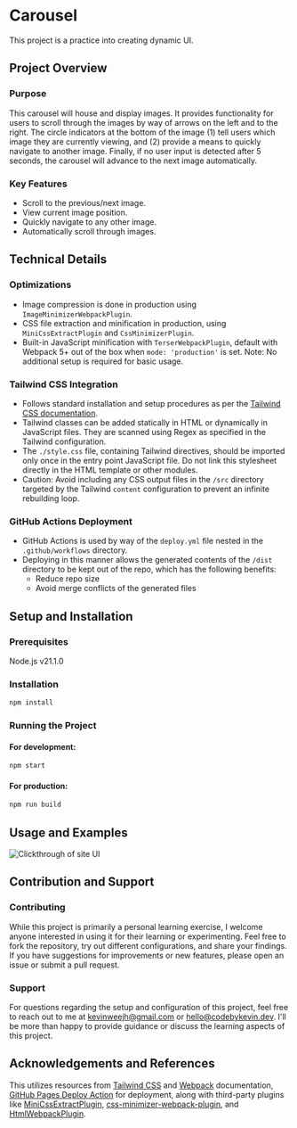 # Carousel

This project is a practice into creating dynamic UI.


## Project Overview

### Purpose

This carousel will house and display images. It provides functionality for users to scroll through the images by way of arrows on the left and to the right. The circle indicators at the bottom of the image (1) tell users which image they are currently viewing, and (2) provide a means to quickly navigate to another image. Finally, if no user input is detected after 5 seconds, the carousel will advance to the next image automatically. 

### Key Features

- Scroll to the previous/next image.
- View current image position.
- Quickly navigate to any other image.
- Automatically scroll through images.

## Technical Details

### Optimizations

- Image compression is done in production using `ImageMinimizerWebpackPlugin`.
- CSS file extraction and minification in production, using `MiniCssExtractPlugin` and `CssMinimizerPlugin`.
- Built-in JavaScript minification with `TerserWebpackPlugin`, default with Webpack 5+ out of the box when `mode: 'production'` is set. Note: No additional setup is required for basic usage.

### Tailwind CSS Integration

- Follows standard installation and setup procedures as per the [Tailwind CSS documentation](https://tailwindcss.com/docs/installation/using-postcss).
- Tailwind classes can be added statically in HTML or dynamically in JavaScript files. They are scanned using Regex as specified in the Tailwind configuration.
- The `./style.css` file, containing Tailwind directives, should be imported only once in the entry point JavaScript file. Do not link this stylesheet directly in the HTML template or other modules.
- Caution: Avoid including any CSS output files in the `/src` directory targeted by the Tailwind `content` configuration to prevent an infinite rebuilding loop.

### GitHub Actions Deployment

- GitHub Actions is used by way of the `deploy.yml` file nested in the `.github/workflows` directory. 
- Deploying in this manner allows the generated contents of the `/dist` directory to be kept out of the repo, which has the following benefits:
  - Reduce repo size
  - Avoid merge conflicts of the generated files

## Setup and Installation

### Prerequisites

Node.js v21.1.0

### Installation

```bash
npm install
```

### Running the Project

#### For development:

```bash
npm start
```

#### For production:

```bash
npm run build
```

## Usage and Examples

![Clickthrough of site UI]()

## Contribution and Support

### Contributing

While this project is primarily a personal learning exercise, I welcome anyone interested in using it for their learning or experimenting. Feel free to fork the repository, try out different configurations, and share your findings. If you have suggestions for improvements or new features, please open an issue or submit a pull request.

### Support

For questions regarding the setup and configuration of this project, feel free to reach out to me at [kevinweejh@gmail.com](mailto:kevinweejh@gmail.com) or [hello@codebykevin.dev](mailto:hello@codebykevin.dev). I'll be more than happy to provide guidance or discuss the learning aspects of this project.

## Acknowledgements and References

This utilizes resources from [Tailwind CSS](https://tailwindcss.com/docs/installation) and [Webpack](https://webpack.js.org/guides/) documentation, [GitHub Pages Deploy Action](https://github.com/JamesIves/github-pages-deploy-action) for deployment, along with third-party plugins like [MiniCssExtractPlugin](https://webpack.js.org/plugins/mini-css-extract-plugin/), [css-minimizer-webpack-plugin](https://webpack.js.org/plugins/css-minimizer-webpack-plugin/), and [HtmlWebpackPlugin](https://webpack.js.org/plugins/html-webpack-plugin/).